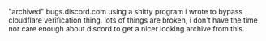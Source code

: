 "archived" bugs.discord.com using a shitty program i wrote to bypass cloudflare verification thing. lots of things are broken, i don't have the time nor care enough about discord to get a nicer looking archive from this.